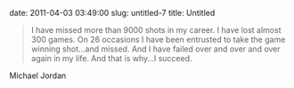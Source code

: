 date: 2011-04-03 03:49:00
slug: untitled-7
title: Untitled

    

> I have missed more than 9000 shots in my career. I have lost almost 300 games. On 26 occasions I have been entrusted to take the game winning shot…and missed. And I have failed over and over and over again in my life. And that is why…I succeed.

Michael Jordan

  

